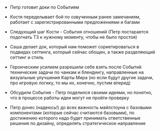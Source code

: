 - Петр готовит доки по Событиям

- Костя переделывает бой по озвученным ранее замечаниям, работает с зарегистрированными предложениями и багами

- Следующий шаг Кости - События отношений (Петр постарается подогнать ТЗ к нужному моменту, чтобы не было простоя)

- Саша делает док, который нам поможет сориетироваться в подвидах сеттинга, который сейчас обощен, а также разделяющий сеттинг и стиль

- Героическим усилием разрешили себе взять после Событий технические задачи по чанкам и блендингу, направленные на визуальные улучшения Карты Мира (но если будут другие задачи, про игровую логику, то мы их, конечно, пустим вперед)

- Обсудили События - Петр поделился своими идеями, но понятно, что в процессе работы идеи могут не пройти проверку

- Петр донес (надеюсь!) до всех важность майлстоуна с базовыми компонентами (которые сейчас считаются базовыми), по достижению которого надо будет принимать ответственные решения по дизайну, определять стратегическое направление